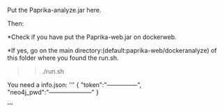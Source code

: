 Put the Paprika-analyze.jar here.

Then:

*Check if you have put the Paprika-web.jar on dockerweb.

*If yes, go on the main directory:(default:paprika-web/dockeranalyze) of this folder where you found the run.sh.

>> ./run.sh




You need a info.json:
'''
 { "token":"—————",
   "neo4j_pwd":"———————"
 }

'''
